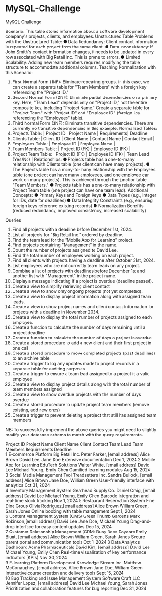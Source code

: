 # MySQL-Challenge
MySQL Challenge

Scenario: This table stores information about a software development company's projects, clients, and employees.
Unstructured Table
Problems with the Unstructured Table:
●	Data Redundancy: Client contact information is repeated for each project from the same client.
●	Data Inconsistency: If John Smith's contact information changes, it needs to be updated in every row associated with Big Retail Inc. This is prone to errors.
●	Limited Scalability: Adding new team members requires modifying the table structure to accommodate additional columns.
Teaching Normalization with this Scenario:
1.	First Normal Form (1NF): Eliminate repeating groups. In this case, we can create a separate table for "Team Members" with a foreign key referencing the "Project ID."
2.	Second Normal Form (2NF): Eliminate partial dependencies on a primary key. Here, "Team Lead" depends only on "Project ID," not the entire composite key, including "Project Name." Create a separate table for "Project Team" with "Project ID" and "Employee ID" (foreign key referencing the "Employees" table).
3.	Third Normal Form (3NF): Eliminate transitive dependencies. There are currently no transitive dependencies in this example.
Normalized Tables:
1.	Projects Table:
| Project ID | Project Name | Requirements| Deadline |
2.	Clients Table:
| Client ID | Client Name | Contact Name | Contact Email |
3.	Employees Table:
| Employee ID | Employee Name |
4.	Team Members Table:
| Project ID (FK) | Employee ID (FK) |
5.	Project Team Table:
| Project ID (FK) | Employee ID (FK) | Team Lead (Yes/No) |
Relationships:
●	Projects table has a one-to-many relationship with Clients table (one client can have many projects).
●	The Projects table has a many-to-many relationship with the Employees table (one project can have many employees, and one employee can work on many projects). This is achieved through the junction table "Team Members."
●	Projects table has a one-to-many relationship with Project Team table (one project can have one team lead).
Additional Concepts:
●	Primary Keys and Foreign Keys
●	Data Types (e.g., integer for IDs, date for deadlines)
●	Data Integrity Constraints (e.g., ensuring foreign keys reference existing records)
●	Normalization Benefits (reduced redundancy, improved consistency, increased scalability)

Queries
1.	Find all projects with a deadline before December 1st, 2024.
2.	List all projects for "Big Retail Inc." ordered by deadline.
3.	Find the team lead for the "Mobile App for Learning" project.
4.	Find projects containing "Management" in the name.
5.	Count the number of projects assigned to David Lee.
6.	Find the total number of employees working on each project.
7.	Find all clients with projects having a deadline after October 31st, 2024.
8.	List employees who are not currently team leads on any project.
9.	Combine a list of projects with deadlines before December 1st and another list with "Management" in the project name.
10.	Display a message indicating if a project is overdue (deadline passed).
11.	Create a view to simplify retrieving client contact 
12.	Create a view to show only ongoing projects (not yet completed).
13.	Create a view to display project information along with assigned team leads.
14.	Create a view to show project names and client contact information for projects with a deadline in November 2024.
15.	Create a view to display the total number of projects assigned to each employee.
16.	 Create a function to calculate the number of days remaining until a project deadline
17.	Create a function to calculate the number of days a project is overdue
18.	Create a stored procedure to add a new client and their first project in one call
19.	Create a stored procedure to move completed projects (past deadlines) to an archive table
20.	Create a trigger to log any updates made to project records in a separate table for auditing purposes
21.	Create a trigger to ensure a team lead assigned to a project is a valid employee
22.	Create a view to display project details along with the total number of team members assigned
23.	Create a view to show overdue projects with the number of days overdue
24.	Create a stored procedure to update project team members (remove existing, add new ones)
25.	Create a trigger to prevent deleting a project that still has assigned team members

NB: To successfully implement the above queries you might need to slightly modify your database schema to match with the query requirements.


Project ID	Project Name	Client Name	Client Contact	Team Lead	Team Members	Requirements	Deadline	
1	E-commerce Platform	Big Retail Inc.	Peter Parker, [email address]	Alice Brown	David Lee, Jane Doe	Extensive documentation	Dec 1, 2024	
2	Mobile App for Learning	EduTech Solutions	Walter White, [email address]	David Lee	Michael Young, Emily Chen	Gamified learning modules	Aug 15, 2024	
3	Social Media Management Tool	Trendsetters Inc.	Sandra Bullock, [email address]	Alice Brown	Jane Doe, William Green	User-friendly interface with analytics	Oct 31, 2024	
4	Inventory Management System	Gearhead Supply Co.	Daniel Craig, [email address]	David Lee	Michael Young, Emily Chen	Barcode integration and real-time stock tracking	Nov 1, 2024	
5	Restaurant Reservation System	Fine Dine Group	Olivia Rodriguez,[email address]	Alice Brown	William Green, Sarah Jones	Online booking with table management	Sept 1, 2024	
6	Content Management System (CMS)	Green Thumb Gardens	Mark Robinson,[email address]	David Lee	Jane Doe, Michael Young	Drag-and-drop interface for easy content updates	Dec 15, 2024	
7	Customer Relationship Management (CRM)	Busy Bees Daycare	Emily Blunt, [email address]	Alice Brown	William Green, Sarah Jones	Secure parent portal and communication tools	Oct 1, 2024	
8	Data Analytics Dashboard	Acme Pharmaceuticals	David Kim, [email address]	David Lee	Michael Young, Emily Chen	Real-time visualization of key performance indicators (KPIs)	Nov 30, 2024	
9	E-learning Platform Development	Knowledge Stream Inc.	Matthew McConaughey, [email address]	Alice Brown	Jane Doe, William Green	Interactive course creation and delivery tools	Sept 15, 2024	
10	Bug Tracking and Issue Management System	Software Craft LLC	Jennifer Lopez, [email address]	David Lee	Michael Young, Sarah Jones	Prioritization and collaboration features for bug reporting	Dec 31, 2024	

